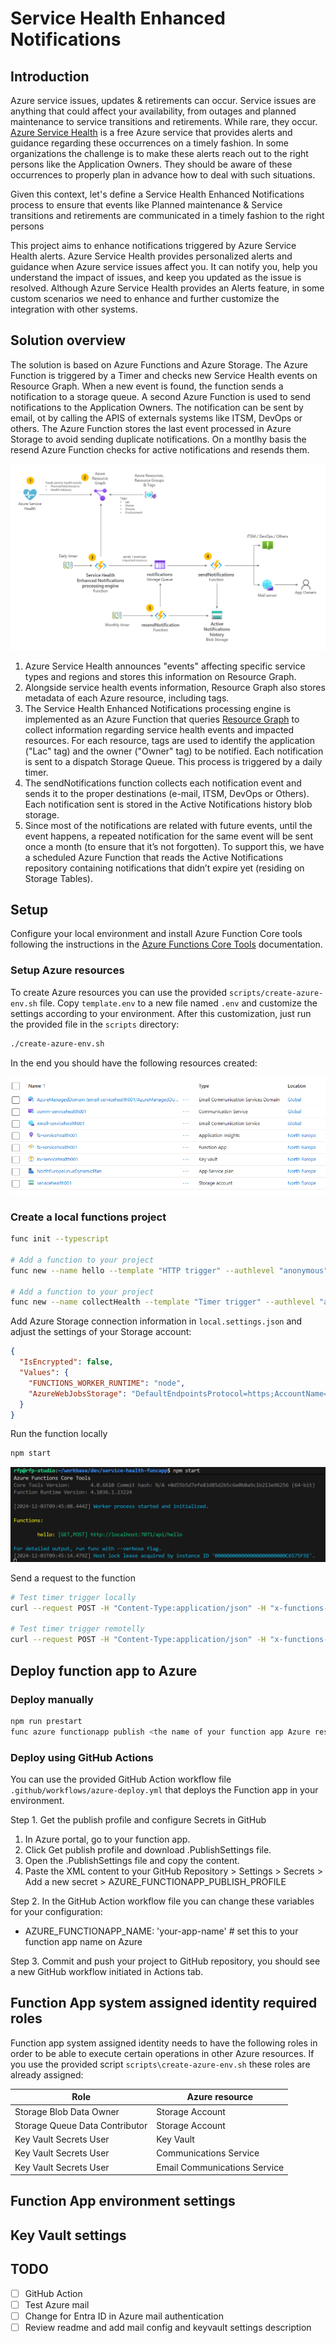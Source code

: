 # Service Health Enhanced Notifications

## Introduction

Azure service issues, updates & retirements can occur. Service issues are anything that could affect your availability, from outages and planned maintenance to service transitions and retirements. While rare, they occur. [Azure Service Health](https://learn.microsoft.com/en-us/azure/service-health/overview) is a free Azure service that provides alerts and guidance regarding these occurrences on a timely fashion. In some organizations the challenge is to make these alerts reach out to the right persons like the Application Owners. They should be aware of these occurrences to properly plan in advance how to deal with such situations.

Given this context, let's define a Service Health Enhanced Notifications process to ensure that events like Planned maintenance & Service transitions and retirements are communicated in a timely fashion to the right persons

This project aims to enhance notifications triggered by Azure Service Health alerts. Azure Service Health provides personalized alerts and guidance when Azure service issues affect you. It can notify you, help you understand the impact of issues, and keep you updated as the issue is resolved. Although Azure Service Health provides an Alerts feature, in some custom scenarios we need to enhance and further customize the integration with other systems.


## Solution overview

The solution is based on Azure Functions and Azure Storage. The Azure Function is triggered by a Timer and checks new Service Health events on Resource Graph. When a new event is found, the function sends a notification to a storage queue. A second Azure Function is used to send notifications to the Application Owners. The notification can be sent by email, ot by calling the APIS of externals systems like ITSM, DevOps or others. The Azure Function stores the last event processed in Azure Storage to avoid sending duplicate notifications. On a montlhy basis the resend Azure Function checks for active notifications and resends them.

![alt text](docs/images/arch.png)

1. Azure Service Health announces "events" affecting specific service types and regions and stores this information on Resource Graph.
2. Alongside service health events information, Resource Graph also stores metadata of each Azure resource, including tags.
3. The Service Health Enhanced Notifications  processing engine is implemented as an Azure Function that queries [Resource Graph](https://learn.microsoft.com/en-us/azure/service-health/resource-graph-samples?tabs=azure-cli#azure-service-health) to collect information regarding service health events and impacted resources. For each resource, tags are used to identify the application ("Lac" tag) and the owner ("Owner" tag) to be notified. Each notification is sent to a dispatch Storage Queue. This process is triggered by a daily timer.
4. The sendNotifications function collects each notification event and sends it to the proper destinations (e-mail, ITSM, DevOps or Others). Each notification sent is stored in the Active Notifications history blob storage.
5. Since most of the notifications are related with future events, until the event happens, a repeated notification for the same event will be sent once a month (to ensure that it’s not forgotten). To support this, we have a scheduled Azure Function that reads the Active Notifications repository containing notifications that didn’t expire yet (residing on Storage Tables).


## Setup

Configure your local environment and install Azure Function Core tools following the instructions in the [Azure Functions Core Tools](https://learn.microsoft.com/en-us/azure/azure-functions/create-first-function-cli-typescript?tabs=linux%2Cazure-cli%2Cbrowser&pivots=nodejs-model-v4) documentation.

### Setup Azure resources

To create Azure resources you can use the provided `scripts/create-azure-env.sh` file. Copy `template.env` to a new file named `.env` and customize the settings according to your environment.
After this customization, just run the provided file in the `scripts` directory:

```bash
./create-azure-env.sh
```

In the end you should have the following resources created:

![alt text](docs/images/resources.png)

### Create a local functions project

```bash
func init --typescript

# Add a function to your project 
func new --name hello --template "HTTP trigger" --authlevel "anonymous"

# Add a function to your project 
func new --name collectHealth --template "Timer trigger" --authlevel "anonymous"
```

Add Azure Storage connection information in `local.settings.json` and adjust the settings of your Storage account:

```json
{
  "IsEncrypted": false,
  "Values": {
    "FUNCTIONS_WORKER_RUNTIME": "node",
    "AzureWebJobsStorage": "DefaultEndpointsProtocol=https;AccountName=your_storage_account_name;AccountKey=your_storage_account_key;EndpointSuffix=core.windows.net"
  }
}
```

Run the function locally

```bash
npm start
```

![alt text](docs/images/run-local.png)

Send a request to the function

```bash
# Test timer trigger locally
curl --request POST -H "Content-Type:application/json" -H "x-functions-key:xxxxxxxxxxxxx" --data '{"input":""}'  http://localhost:7071/admin/functions/getHealthEvents

# Test timer trigger remotelly
curl --request POST -H "Content-Type:application/json" -H "x-functions-key:xxxxxxxxxxxxx" --data '{"input":""}'  https://xpto.azurewebsites.net/admin/functions/getHealthEvents
```

## Deploy function app to Azure


### Deploy manually
```bash
npm run prestart
func azure functionapp publish <the name of your function app Azure resource>
```

### Deploy using GitHub Actions

You can use the provided GitHub Action workflow file `.github/workflows/azure-deploy.yml` that deploys the Function app in your environment.

Step 1. Get the publish profile and configure Secrets in GitHub

1. In Azure portal, go to your function app.
2. Click Get publish profile and download .PublishSettings file.
3. Open the .PublishSettings file and copy the content.
4. Paste the XML content to your GitHub Repository > Settings > Secrets > Add a new secret > AZURE_FUNCTIONAPP_PUBLISH_PROFILE

Step 2. In the GitHub Action workflow file you can change these variables for your configuration:

- AZURE_FUNCTIONAPP_NAME: 'your-app-name'   # set this to your function app name on Azure

Step 3. Commit and push your project to GitHub repository, you should see a new GitHub workflow initiated in Actions tab.


## Function App system assigned identity required roles

Function app system assigned identity needs to have the following roles in order to be able to execute certain operations in other Azure resources. If you use the provided script `scripts\create-azure-env.sh` these roles are already assigned:

| Role                           | Azure resource               |
| ------------------------------ | ---------------------------- |
| Storage Blob Data Owner        | Storage Account              |
| Storage Queue Data Contributor | Storage Account              |
| Key Vault Secrets User         | Key Vault                    |
| Key Vault Secrets User         | Communications Service       |
| Key Vault Secrets User         | Email Communications Service |


## Function App environment settings


## Key Vault settings




## TODO

- [ ] GitHub Action
- [ ] Test Azure mail
- [ ] Change for Entra ID in Azure mail authentication
- [ ] Review readme and add mail config and keyvault settings description

